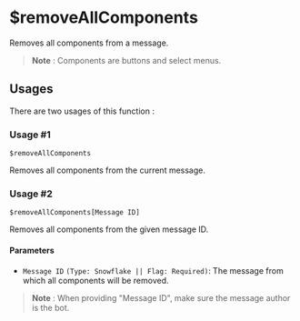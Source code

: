 # $removeAllComponents
Removes all components from a message.

> **Note** : Components are buttons and select menus.

## Usages
There are two usages of this function :

### Usage #1
```
$removeAllComponents
```
Removes all components from the current message.

### Usage #2
```
$removeAllComponents[Message ID]
```
Removes all components from the given message ID.

#### Parameters 
- `Message ID` `(Type: Snowflake || Flag: Required)`: The message from which all components will be removed.

> **Note** : When providing "Message ID", make sure the message author is the bot.